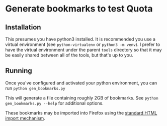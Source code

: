 # Generate bookmarks to test Quota

## Installation
This presumes you have python3 installed. It is recommended you use a
virtual environment (see `python-virtualenv` or `python3 -m venv`). I prefer
to have the virtual environment under the parent `tools` directory so that it
may be easily shared between all of the tools, but that's up to you.

## Running
Once you've configured and activated your python environment, you can run
`python gen_bookmarks.py`

This will generate a file containing roughly 2GB of bookmarks. See
`python gen_bookmarks.py --help` for additional options.

These bookmarks may be imported into Firefox using the [standard HTML import mechanism](https://support.mozilla.org/en-US/kb/import-ie-favorites-other-computer).
